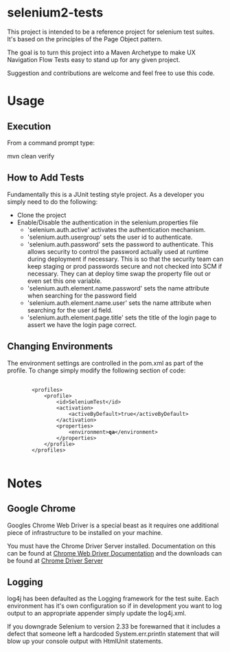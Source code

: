 selenium2-tests
===============

This project is intended to be a reference project for selenium test suites.  It's based on the principles of the Page Object pattern.

The goal is to turn this project into a Maven Archetype to make UX Navigation Flow Tests easy to stand up for any given project.

Suggestion and contributions are welcome and feel free to use this code.  

Usage
=====

Execution
---------

From a command prompt type:

mvn clean verify

How to Add Tests
----------------
Fundamentally this is a JUnit testing style project.  As a developer you simply need to do the following:

* Clone the project
* Enable/Disable the authentication in the selenium.properties file
	+ 'selenium.auth.active' activates the authentication mechanism.
    + 'selenium.auth.usergroup' sets the user id to authenticate.
    + 'selenium.auth.password' sets the password to authenticate.  This allows security to control the password actually used at runtime during deployment if necessary.  This is so that the security team can keep staging or prod passwords secure and not checked into SCM if necessary.  They can at deploy time swap the property file out or even set this one variable.
	+ 'selenium.auth.element.name.password' sets the name attribute when searching for the password field
	+ 'selenium.auth.element.name.user' sets the name attribute when searching for the user id field.
	+ 'selenium.auth.element.page.title' sets the title of the login page to assert we have the login page correct.

Changing Environments
---------------------
The environment settings are controlled in the pom.xml as part of the profile.  To change simply modify the following section of code:
<pre>
	<code>
		&lt;profiles&gt;
			&lt;profile&gt;
				&lt;id&gt;SeleniumTest&lt;/id&gt;
				&lt;activation&gt;
					&lt;activeByDefault&gt;true&lt;/activeByDefault&gt;
				&lt;/activation&gt;
				&lt;properties&gt;
					&lt;environment&gt;<b>qa</b>&lt;/environment&gt;
				&lt;/properties&gt;
			&lt;/profile&gt;
		&lt;/profiles&gt;
	</code>
</pre>

Notes
=====

Google Chrome
-------------

Googles Chrome Web Driver is a special beast as it requires one additional piece of infrastructure to be installed on your machine.

You must have the Chrome Driver Server installed.  Documentation on this can be found at [Chrome Web Driver Documentation](https://code.google.com/p/selenium/wiki/ChromeDriver) and the downloads can be found at [Chrome Driver Server](https://code.google.com/p/chromedriver/downloads/list)

Logging
-------
log4j has been defaulted as the Logging framework for the test suite.  Each environment has it's own configuration so if in development you want to log output to an appropriate appender simply update the log4j.xml.

If you downgrade Selenium to version 2.33 be forewarned that it includes a defect that someone left a hardcoded System.err.println statement that will blow up your console output with HtmlUnit statements. 
